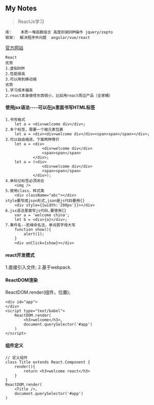 My Notes
--------
> ReactJs学习

```
库:    本质一堆函数组合 高度封装DOM操作 jquery/zepto
框架:  解决程序中问题  angular/vue/react  
```
[官方网站](https://reactjs.org/)
```	
React
优势
1.虚拟DOM
2.性能很高
3.可以用到移动端
劣势
1.学习成本偏高
2.react本身做得东西很小，比如用react周边产品（全家桶）
```
#### 使用jsx语法----可以在js里面书写HTML标签
```
1.书写格式
	let a = <div>welcome div</div>;
2.多个标签，需要一个根元素包裹
	let a = <div><div>welcome div</div><span>span</span></div>;
3.可以自由缩进，下面两种等价
	let a = <div>
				<div>welcome div</div>
				<span>span</span>
			</div>;
	let a = (<div>
				<div>welcome div</div>
				<span>span</span>
			</div>);
4.单标记标签必须闭合
	<img />
5.使用class，样式类
	<div className="abc"></div>
style要写成json形式,json是js代码要用{}
	<div style={{width:'200px'}}></div>
6.jsx语法里面写js代码,要使用{}
	var a = 'welcome china';
	let b = <div>{a}</div>;
7.事件名--驼峰命名法，单词首字母大写
	function show(){
		alert(1);
	}
	<div onClick={show}></div>
```
#### react开发模式
1.直接引入文件;
2.基于webpack.
#### ReactDOM渲染
ReactDOM.render(组件，位置);
```
<div id="app">
</div>
<script type="text/babel">
	ReactDOM.render(
		<h3>welcome</h3>,
		document.querySelector('#app')
	)
</script>
```
#### 组件定义
```
// 定义组件
class Title extends React.Component {
	render(){
		return <h3>welcome react</h3>
	}
}
ReactDOM.render(
	<Title />,
	document.querySelector('#app')
)
```


